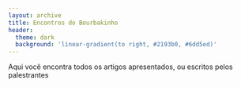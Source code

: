 ```yaml
---
layout: archive
title: Encontros do Bourbakinho
header:
  theme: dark
  background: 'linear-gradient(to right, #2193b0, #6dd5ed)'
---
```


Aqui você encontra todos os artigos apresentados, ou escritos pelos palestrantes